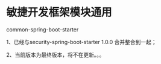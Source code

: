 # 敏捷开发框架模块通用
common-spring-boot-starter

1、已经与security-spring-boot-starter 1.0.0 合并整合到一起；

2、当前版本为最终版本，将不在更新。。。
